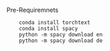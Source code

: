Pre-Requiremnets
```
    conda install torchtext
    conda install spacy
    python -m spacy download en 
    python -m spacy download de
```